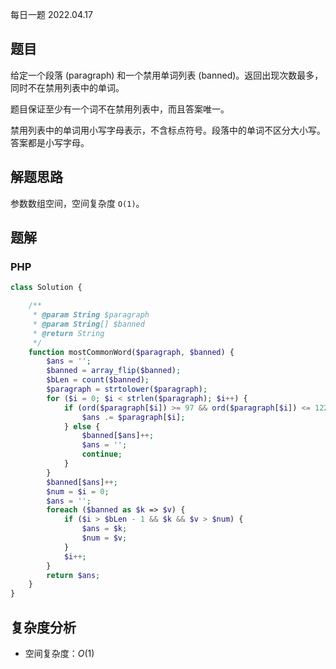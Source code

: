 每日一题 2022.04.17

## 题目

给定一个段落 (paragraph) 和一个禁用单词列表 (banned)。返回出现次数最多，同时不在禁用列表中的单词。

题目保证至少有一个词不在禁用列表中，而且答案唯一。

禁用列表中的单词用小写字母表示，不含标点符号。段落中的单词不区分大小写。答案都是小写字母。

## 解题思路

参数数组空间，空间复杂度 `O(1)`。

## 题解

### PHP

```PHP
class Solution {

    /**
     * @param String $paragraph
     * @param String[] $banned
     * @return String
     */
    function mostCommonWord($paragraph, $banned) {
        $ans = '';
        $banned = array_flip($banned);
        $bLen = count($banned);
        $paragraph = strtolower($paragraph);
        for ($i = 0; $i < strlen($paragraph); $i++) {
            if (ord($paragraph[$i]) >= 97 && ord($paragraph[$i]) <= 122) {
                $ans .= $paragraph[$i];
            } else {
                $banned[$ans]++;
                $ans = '';
                continue;
            }
        }
        $banned[$ans]++;
        $num = $i = 0;
        $ans = '';
        foreach ($banned as $k => $v) {
            if ($i > $bLen - 1 && $k && $v > $num) {
                $ans = $k;
                $num = $v;
            }
            $i++;
        }
        return $ans;
    }
}
```

## 复杂度分析

- 空间复杂度：$O(1)$
